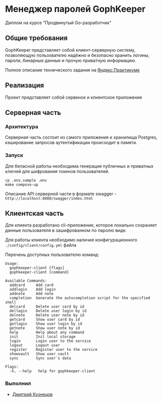 # Менеджер паролей GophKeeper
Диплом на курсе "Продвинутый Go-разработчик"

## Общие требования

GophKeeper представляет собой клиент-серверную систему, позволяющую пользователю надёжно и безопасно хранить логины, пароли, бинарные данные и прочую приватную информацию.

Полное описание технического задания на [Яндекс.Практикуме](https://practicum.yandex.ru/learn/go-advanced/courses/4438993f-aade-40ad-800c-d57b328f6d9c/sprints/74282/topics/a0230e3b-eb65-4182-9928-c800b6fbbbd5/lessons/847796eb-48c7-45cf-90ef-a51961adc1ac/)

## Реализация

Проект представляет собой сервеное и клиентское приложение

## Серверная часть

### Архитектура

Серверная часть состоит из самого приложения и хранилища Postgres, кэширование запросов аутентификации происходит в памяти.

### Запуск

Для бепасной работы необходима генерация публичных и приватных ключей для шифрования токенов пользователей.
```
cp .env.sample .env
make compose-up
```

Описание API серверной части в формате swagger - `http://localhost:8080/swagger/index.html`

## Клиентская часть

Для клиента разработано cli-приложение, которое локально сохраняет данные пользователя в зашифрованном по паролю виде.

Для работы клиента необходимо наличие конфигурационного `./config/client/config.yml` файла

Перечень доступных пользователю команд:

```
Usage:
  gophkeeper-client [flags]
  gophkeeper-client [command]

Available Commands:
  addcard     Add card
  addlogin    Add login
  addnote     Add note
  completion  Generate the autocompletion script for the specified shell
  delcard     Delete user card by id
  dellogin    Delete user login by id
  delnote     Delete user note by id
  getcard     Show user card by id
  getlogin    Show user login by id
  getnote     Show user note by id
  help        Help about any command
  init        Init local storage
  login       Login user to the service
  logout      Logout user
  register    Register user to the service
  showvault   Show user vault
  sync        Sync user`s data

Flags:
  -h, --help   help for gophkeeper-client
```

### Выполнил

- [Дмитрий Кузнецов](https://github.com/dimk00z)
